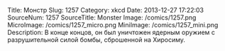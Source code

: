 Title: Монстр 
Slug: 1257 
Category: xkcd 
Date: 2013-12-27 17:22:03 
SourceNum: 1257 
SourceTitle: Monster 
Image: /comics/1257.png 
MicroImage: /comics/1257_micro.png 
MiniImage: /comics/1257_mini.png 
Description: В конце концов, он был уничтожен ядерным оружием с разрушительной силой бомбы, сброшенной на Хиросиму. 

